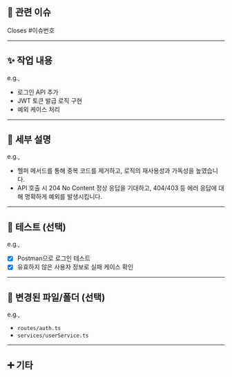## 📌 관련 이슈
<!-- 닫을 이슈 번호를 명시해주세요 -->
Closes #이슈번호

---

## ✨ 작업 내용
<!-- 이번 PR에서 어떤 작업을 했는지 간략히 설명해주세요 -->
e.g.,
- 로그인 API 추가
- JWT 토큰 발급 로직 구현
- 예외 케이스 처리

---

## 🔎 세부 설명
<!-- 구현 내용에 관해 구체적으로 적어주세요 -->
e.g.,
- 헬퍼 메서드를 통해 중복 코드를 제거하고, 로직의 재사용성과 가독성을 높였습니다.
- API 호출 시 204 No Content 정상 응답을 기대하고, 404/403 등 에러 응답에 대해 명확하게 예외를 발생시킵니다.

---

## 🧪 테스트 (선택)
<!-- 테스트한 내용이나 테스트 방법을 구체적으로 적어주세요 -->
e.g.,
- [x] Postman으로 로그인 테스트
- [x] 유효하지 않은 사용자 정보로 실패 케이스 확인

---

## 📁 변경된 파일/폴더 (선택)
<!-- 변경된 주요 파일 경로나 구조가 있다면 정리해주세요 -->
e.g.,
- `routes/auth.ts`
- `services/userService.ts`

---

## ➕ 기타
<!-- 추가적으로 작성할 내용이 있다면 적어주세요 --> 